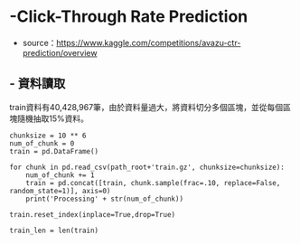 # -Click-Through Rate Prediction
  - source：https://www.kaggle.com/competitions/avazu-ctr-prediction/overview

##  - 資料讀取
  train資料有40,428,967筆，由於資料量過大，將資料切分多個區塊，並從每個區塊隨機抽取15%資料。

<pre><code>chunksize = 10 ** 6
num_of_chunk = 0
train = pd.DataFrame()
    
for chunk in pd.read_csv(path_root+'train.gz', chunksize=chunksize):
    num_of_chunk += 1
    train = pd.concat([train, chunk.sample(frac=.10, replace=False, random_state=1)], axis=0)
    print('Processing' + str(num_of_chunk))     
    
train.reset_index(inplace=True,drop=True)

train_len = len(train)</code></pre>

